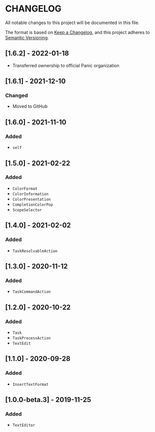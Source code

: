 # CHANGELOG

All notable changes to this project will be documented in this file.

The format is based on [Keep a Changelog](https://keepachangelog.com/en/1.0.0/), and this project adheres to [Semantic Versioning](https://semver.org/spec/v2.0.0.html).

## [1.6.2] - 2022-01-18
- Transferred ownership to official Panic organization
## [1.6.1] - 2021-12-10
### Changed
- Moved to GitHub

## [1.6.0] - 2021-11-10
### Added
- `self`

## [1.5.0] - 2021-02-22
### Added
- `ColorFormat`
- `ColorInformation`
- `ColorPresentation`
- `CompletionColorPop`
- `ScopeSelector`

## [1.4.0] - 2021-02-02
### Added
- `TaskResolvableAction`

## [1.3.0] - 2020-11-12
### Added
- `TaskCommandAction`

## [1.2.0] - 2020-10-22
### Added
- `Task`
- `TaskProcessAction`
- `TextEdit`

## [1.1.0] - 2020-09-28
### Added
- `InsertTextFormat`

## [1.0.0-beta.3] - 2019-11-25
### Added
- `TextEditor`
